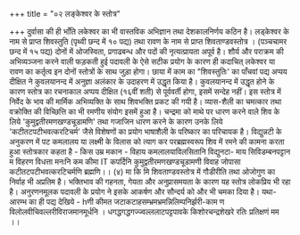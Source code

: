 +++
title = "०२ लङ्केश्वर के स्तोत्र"

+++
दुर्वासा की ही भाँति लकेश्वर का भी वास्तविक अभिज्ञान तथा देशकालनिर्णय कठिन है। लड्केश्वर के नाम से प्राप्त शिवस्तुति (पृथ्वी छन्द में १० पद्य) तथा रावण के नाम से प्राप्त शिवताण्डवस्तोत्र । (पञ्चचामर छन्द में १५ पद्य) दोनों में ओजस्विता, प्रगाढबन्ध और पदों की नृत्यत्प्रायता अपूर्व है। शौर्य और पराक्रम की अभिव्यञ्जना करने वाली फड़कती हुई पदावली के ऐसे सटीक प्रयोग के कारण ही कदाचित् लकेश्वर या रावण का कर्तृत्व इन दोनों स्तोत्रों के साथ जुड़ा होगा। छाया में काम
का "शिवस्तुतिः' का पाँचवां पद्य अप्पय दीक्षित ने कुवलयानन्द में अनुज्ञा अलंकार के उदाहरण में उद्धृत किया है। कुवलयानन्द में उद्धृत होने के कारण स्तोत्र का रचनाकाल अप्पय दीक्षित (१६वीं शती) से पूर्ववर्ती होगा, इसमें सन्देह नहीं। इस स्तोत्र में निर्वेद के भाव की मार्मिक अभिव्यक्ति के साथ शिवभक्ति प्रकट की गयी है। व्यास-शैली का चमत्कार तथा वक्रोक्ति की विच्छित्ति का भी रमणीय संयोग इसमें हुआ है। चन्द्रमा को माथे पर धारण करने वाले शिव के लिये 'कुमुद्वतीरमणखण्डचूडामणि' तथा गजाजिन धारण करने के कारण उनके लिये 'कटीतटपटीभवत्करटिचर्म' जैसे विशेषणों का प्रयोग भाषाशैली के परिष्कार का परिचायक है। विद्युन्नटी के अनुकरण में पट कमलालय या लक्ष्मी के विलास को त्याग कर परब्रह्मस्वरूप शिव में रमने की कामना करता हुआ स्तोत्रकार कहता है -
किस उम्र मकान - विहाय कमलालयाविलसितानि विद्युनटा- माय सिविडम्बनपट्टान म विहरण विधत्ता मनःनि कम कीमा IT कपर्दिनि कुमुद्वतीरमणखण्डचूडामणी विवाह जोपासा कटीतटपटीभवत्करटिचर्मणि ब्रह्मणि।। (४) मा कि मि
शिवताण्डवस्तोत्र में गौडीरीति तथा ओजोगुण का निर्वाह भी अप्रतिम है। भक्तिभाव की गहनता, गेयता और अनुप्रासमयता के कारण यह स्तोत्र लोकप्रिय भी रहा है। अनुरणनमूलक पदावली के प्रयोग ने इसके आकर्षण और सौन्दर्य को और भी चमका दिया है। यथा-आरम्भ का ही पद्य देखिये - hणी कीमत
जटाकटाहसम्भ्रमभ्रमन्निलिम्पनिर्झरी-काम ण विलोलवीचिवल्लरीविराजमानमूर्धनि । धगद्धगद्धगज्ज्वल्ललाटपट्टपावके किशोरचन्द्रशेखरे रतिः प्रतिक्षणं मम ।।
